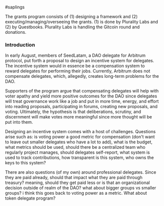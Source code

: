 #saplings 

The grants program consists of (1) designing a framework and (2) executing/managing/overseeing the grants.  (1) is done by Plurality Labs and (2) by Questbooks. Plurality Labs is handling the Gitcoin round and donations. 

### Introduction

In early August, members of SeedLatam, a DAO delegate for Arbitrum protocol, put forth a proposal to design an incentive system for delegates. The incentive system would in essence be a compensation system to reward delegates for performing their jobs. Currently, Arbitrum does not compensate delegates, which, allegedly, creates long-term problems for the DAO. 

Supporters of the program argue that compensating delegates will help with voter apathy and yield more positive outcomes for the DAO since delegates will treat governance work like a job and put in more time, energy, and effort into reading proposals, participating in forums, creating new proposals, and voting. Ultimately, the hypothesis is that deliberations, scrutiny, and discernment will make votes more meaningful since more thought will be put into them. 

Designing an incentive system comes with a host of challenges. Questions arise such as: is voting power a good metric for compensation (don't want to leave out smaller delegates who have a lot to add), what is the budget, what metrics should be used, should there be a centralized team who regularly project manages, should delegates self-report, what system is used to track contributions, how transparent is this system, who owns the keys to this system?

There are also questions (of my own) around professional delegates. Since they are paid already, should that impact what they are paid through treasury? meaning, should they get paid less or is that an organizational decision outside of realm of the DAO? what about bigger groups vs smaller groups? i think this goes back to voting power as a metric. What about token delegate program?


